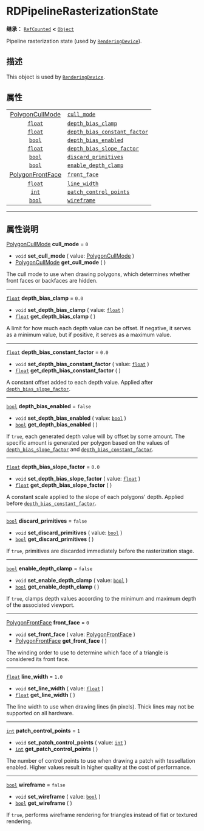 <!-- ⚠ 请勿编辑本文件 ⚠ -->
<!-- 本文档使用脚本从 WeDot 引擎源码仓库生成。 -->
<!-- 生成脚本：https://github.com/WeDot-Engine/WeDot/tree/4.3/doc/tools/make_md.py； -->
<!-- 原文件：https://github.com/WeDot-Engine/WeDot/tree/4.3/doc/classes/RDPipelineRasterizationState.xml。 -->

<div id="_class_rdpipelinerasterizationstate"></div>

# RDPipelineRasterizationState

**继承：** [`RefCounted`](class_refcounted.md) **<** [`Object`](class_object.md)

Pipeline rasterization state (used by [`RenderingDevice`](class_renderingdevice.md)).

## 描述

This object is used by [`RenderingDevice`](class_renderingdevice.md).

## 属性

|||
|:-:|:--|
| [PolygonCullMode](#enum_renderingdevice_polygoncullmode)   | [`cull_mode`](#class_rdpipelinerasterizationstate_property_cull_mode)                                   | ``0``     |
| [`float`](class_float.md)                                  | [`depth_bias_clamp`](#class_rdpipelinerasterizationstate_property_depth_bias_clamp)                     | ``0.0``   |
| [`float`](class_float.md)                                  | [`depth_bias_constant_factor`](#class_rdpipelinerasterizationstate_property_depth_bias_constant_factor) | ``0.0``   |
| [`bool`](class_bool.md)                                    | [`depth_bias_enabled`](#class_rdpipelinerasterizationstate_property_depth_bias_enabled)                 | ``false`` |
| [`float`](class_float.md)                                  | [`depth_bias_slope_factor`](#class_rdpipelinerasterizationstate_property_depth_bias_slope_factor)       | ``0.0``   |
| [`bool`](class_bool.md)                                    | [`discard_primitives`](#class_rdpipelinerasterizationstate_property_discard_primitives)                 | ``false`` |
| [`bool`](class_bool.md)                                    | [`enable_depth_clamp`](#class_rdpipelinerasterizationstate_property_enable_depth_clamp)                 | ``false`` |
| [PolygonFrontFace](#enum_renderingdevice_polygonfrontface) | [`front_face`](#class_rdpipelinerasterizationstate_property_front_face)                                 | ``0``     |
| [`float`](class_float.md)                                  | [`line_width`](#class_rdpipelinerasterizationstate_property_line_width)                                 | ``1.0``   |
| [`int`](class_int.md)                                      | [`patch_control_points`](#class_rdpipelinerasterizationstate_property_patch_control_points)             | ``1``     |
| [`bool`](class_bool.md)                                    | [`wireframe`](#class_rdpipelinerasterizationstate_property_wireframe)                                   | ``false`` |

<!-- rst-class:: classref-section-separator -->

---

## 属性说明

<div id="_class_rdpipelinerasterizationstate_property_cull_mode"></div>

[PolygonCullMode](#enum_renderingdevice_polygoncullmode) **cull_mode** = ``0`` <div id="class_rdpipelinerasterizationstate_property_cull_mode"></div>

- `void` **set_cull_mode** ( value: [PolygonCullMode](#enum_renderingdevice_polygoncullmode) )
- [PolygonCullMode](#enum_renderingdevice_polygoncullmode) **get_cull_mode** ( )

The cull mode to use when drawing polygons, which determines whether front faces or backfaces are hidden.

<!-- rst-class:: classref-item-separator -->

---

<div id="_class_rdpipelinerasterizationstate_property_depth_bias_clamp"></div>

[`float`](class_float.md) **depth_bias_clamp** = ``0.0`` <div id="class_rdpipelinerasterizationstate_property_depth_bias_clamp"></div>

- `void` **set_depth_bias_clamp** ( value: [`float`](class_float.md) )
- [`float`](class_float.md) **get_depth_bias_clamp** ( )

A limit for how much each depth value can be offset. If negative, it serves as a minimum value, but if positive, it serves as a maximum value.

<!-- rst-class:: classref-item-separator -->

---

<div id="_class_rdpipelinerasterizationstate_property_depth_bias_constant_factor"></div>

[`float`](class_float.md) **depth_bias_constant_factor** = ``0.0`` <div id="class_rdpipelinerasterizationstate_property_depth_bias_constant_factor"></div>

- `void` **set_depth_bias_constant_factor** ( value: [`float`](class_float.md) )
- [`float`](class_float.md) **get_depth_bias_constant_factor** ( )

A constant offset added to each depth value. Applied after [`depth_bias_slope_factor`](#class_rdpipelinerasterizationstate_property_depth_bias_slope_factor).

<!-- rst-class:: classref-item-separator -->

---

<div id="_class_rdpipelinerasterizationstate_property_depth_bias_enabled"></div>

[`bool`](class_bool.md) **depth_bias_enabled** = ``false`` <div id="class_rdpipelinerasterizationstate_property_depth_bias_enabled"></div>

- `void` **set_depth_bias_enabled** ( value: [`bool`](class_bool.md) )
- [`bool`](class_bool.md) **get_depth_bias_enabled** ( )

If `true`, each generated depth value will by offset by some amount. The specific amount is generated per polygon based on the values of [`depth_bias_slope_factor`](#class_rdpipelinerasterizationstate_property_depth_bias_slope_factor) and [`depth_bias_constant_factor`](#class_rdpipelinerasterizationstate_property_depth_bias_constant_factor).

<!-- rst-class:: classref-item-separator -->

---

<div id="_class_rdpipelinerasterizationstate_property_depth_bias_slope_factor"></div>

[`float`](class_float.md) **depth_bias_slope_factor** = ``0.0`` <div id="class_rdpipelinerasterizationstate_property_depth_bias_slope_factor"></div>

- `void` **set_depth_bias_slope_factor** ( value: [`float`](class_float.md) )
- [`float`](class_float.md) **get_depth_bias_slope_factor** ( )

A constant scale applied to the slope of each polygons' depth. Applied before [`depth_bias_constant_factor`](#class_rdpipelinerasterizationstate_property_depth_bias_constant_factor).

<!-- rst-class:: classref-item-separator -->

---

<div id="_class_rdpipelinerasterizationstate_property_discard_primitives"></div>

[`bool`](class_bool.md) **discard_primitives** = ``false`` <div id="class_rdpipelinerasterizationstate_property_discard_primitives"></div>

- `void` **set_discard_primitives** ( value: [`bool`](class_bool.md) )
- [`bool`](class_bool.md) **get_discard_primitives** ( )

If `true`, primitives are discarded immediately before the rasterization stage.

<!-- rst-class:: classref-item-separator -->

---

<div id="_class_rdpipelinerasterizationstate_property_enable_depth_clamp"></div>

[`bool`](class_bool.md) **enable_depth_clamp** = ``false`` <div id="class_rdpipelinerasterizationstate_property_enable_depth_clamp"></div>

- `void` **set_enable_depth_clamp** ( value: [`bool`](class_bool.md) )
- [`bool`](class_bool.md) **get_enable_depth_clamp** ( )

If `true`, clamps depth values according to the minimum and maximum depth of the associated viewport.

<!-- rst-class:: classref-item-separator -->

---

<div id="_class_rdpipelinerasterizationstate_property_front_face"></div>

[PolygonFrontFace](#enum_renderingdevice_polygonfrontface) **front_face** = ``0`` <div id="class_rdpipelinerasterizationstate_property_front_face"></div>

- `void` **set_front_face** ( value: [PolygonFrontFace](#enum_renderingdevice_polygonfrontface) )
- [PolygonFrontFace](#enum_renderingdevice_polygonfrontface) **get_front_face** ( )

The winding order to use to determine which face of a triangle is considered its front face.

<!-- rst-class:: classref-item-separator -->

---

<div id="_class_rdpipelinerasterizationstate_property_line_width"></div>

[`float`](class_float.md) **line_width** = ``1.0`` <div id="class_rdpipelinerasterizationstate_property_line_width"></div>

- `void` **set_line_width** ( value: [`float`](class_float.md) )
- [`float`](class_float.md) **get_line_width** ( )

The line width to use when drawing lines (in pixels). Thick lines may not be supported on all hardware.

<!-- rst-class:: classref-item-separator -->

---

<div id="_class_rdpipelinerasterizationstate_property_patch_control_points"></div>

[`int`](class_int.md) **patch_control_points** = ``1`` <div id="class_rdpipelinerasterizationstate_property_patch_control_points"></div>

- `void` **set_patch_control_points** ( value: [`int`](class_int.md) )
- [`int`](class_int.md) **get_patch_control_points** ( )

The number of control points to use when drawing a patch with tessellation enabled. Higher values result in higher quality at the cost of performance.

<!-- rst-class:: classref-item-separator -->

---

<div id="_class_rdpipelinerasterizationstate_property_wireframe"></div>

[`bool`](class_bool.md) **wireframe** = ``false`` <div id="class_rdpipelinerasterizationstate_property_wireframe"></div>

- `void` **set_wireframe** ( value: [`bool`](class_bool.md) )
- [`bool`](class_bool.md) **get_wireframe** ( )

If `true`, performs wireframe rendering for triangles instead of flat or textured rendering.

[^virtual]: 本方法通常需要用户覆盖才能生效。
[^const]: 本方法无副作用，不会修改该实例的任何成员变量。
[^vararg]: 本方法除了能接受在此处描述的参数外，还能够继续接受任意数量的参数。
[^constructor]: 本方法用于构造某个类型。
[^static]: 调用本方法无需实例，可直接使用类名进行调用。
[^operator]: 本方法描述的是使用本类型作为左操作数的有效运算符。
[^bitfield]: 这个值是由下列位标志构成位掩码的整数。
[^void]: 无返回值。
